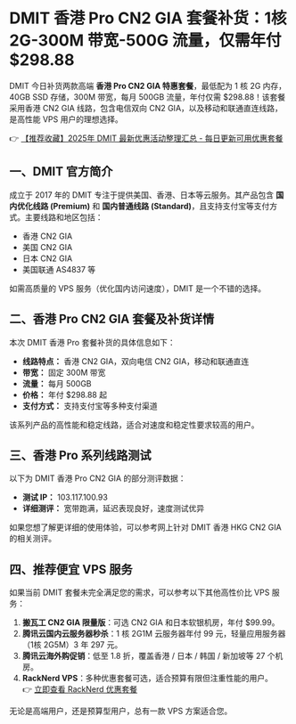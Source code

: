 # DMIT 香港 Pro CN2 GIA 套餐补货：1核2G-300M 带宽-500G 流量，仅需年付 $298.88

DMIT 今日补货两款高端 **香港 Pro CN2 GIA 特惠套餐**，最低配为 1 核 2G 内存，40GB SSD 存储，300M 带宽，每月 500GB 流量，年付仅需 $298.88！该套餐采用香港 CN2 GIA 线路，包含电信双向 CN2 GIA，以及移动和联通直连线路，是高性能 VPS 用户的理想选择。

👉 [【推荐收藏】2025年 DMIT 最新优惠活动整理汇总 - 每日更新可用优惠套餐](https://bit.ly/dmit_coupon)

## 一、DMIT 官方简介

成立于 2017 年的 DMIT 专注于提供美国、香港、日本等云服务。其产品包含 **国内优化线路 (Premium)** 和 **国内普通线路 (Standard)**，且支持支付宝等支付方式。主要线路和地区包括：

- 香港 CN2 GIA
- 美国 CN2 GIA
- 日本 CN2 GIA
- 美国联通 AS4837 等

如需高质量的 VPS 服务（优化国内访问速度），DMIT 是一个不错的选择。

## 二、香港 Pro CN2 GIA 套餐及补货详情

本次 DMIT 香港 Pro 套餐补货的具体信息如下：

- **线路特点：** 香港 CN2 GIA，双向电信 CN2 GIA，移动和联通直连
- **带宽：** 固定 300M 带宽
- **流量：** 每月 500GB
- **价格：** 年付 $298.88 起
- **支付方式：** 支持支付宝等多种支付渠道

该系列产品的高性能和稳定线路，适合对速度和稳定性要求较高的用户。

## 三、香港 Pro 系列线路测试

以下为 DMIT 香港 Pro CN2 GIA 的部分测评数据：

- **测试 IP：** 103.117.100.93
- **详细测评：** 宽带跑满，延迟表现良好，速度测试优异

如果您想了解更详细的使用体验，可以参考网上针对 DMIT 香港 HKG CN2 GIA 的相关测评。

## 四、推荐便宜 VPS 服务

如果当前 DMIT 套餐未完全满足您的需求，可以参考以下其他高性价比 VPS 服务：

1. **搬瓦工 CN2 GIA 限量版**：可选 CN2 GIA 和日本软银机房，年付 $99.99。
2. **腾讯云国内云服务器秒杀**：1 核 2G1M 云服务器年付 99 元，轻量应用服务器（1核 2G5M）3 年 297 元。
3. **腾讯云海外购促销**：低至 1.8 折，覆盖香港 / 日本 / 韩国 / 新加坡等 27 个机房。
4. **RackNerd VPS**：多种优惠套餐可选，适合预算有限但注重性能的用户。  
   👉 [立即查看 RackNerd 优惠套餐](https://bit.ly/Rack_Nerd)

无论是高端用户，还是预算型用户，总有一款 VPS 方案适合您。